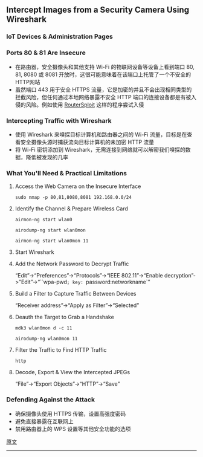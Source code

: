 ## Intercept Images from a Security Camera Using Wireshark

### IoT Devices & Administration Pages

### Ports 80 & 81 Are Insecure

- 在路由器，安全摄像头和其他支持 Wi-Fi 的物联网设备等设备上看到端口 80, 81, 8080 或 8081 开放时，这很可能意味着在该端口上托管了一个不安全的HTTP网站
- 虽然端口 443 用于安全 HTTPS 流量，它是加密的并且不会出现相同类型的拦截风险，但任何通过本地网络暴露不安全 HTTP 端口的连接设备都是有被入侵的风险。例如使用 [RouterSploit](https://null-byte.wonderhowto.com/how-to/seize-control-router-with-routersploit-0177774/) 这样的程序尝试入侵

### Intercepting Traffic with Wireshark

- 使用 Wireshark 来嗅探目标计算机和路由器之间的 Wi-Fi 流量，目标是在查看安全摄像头源时捕获流向目标计算机的未加密 HTTP 流量
- 将 Wi-Fi 密钥添加到 Wireshark，无需连接到网络就可以解密我们嗅探的数据，降低被发现的几率

### What You'll Need & Practical Limitations

1. Access the Web Camera on the Insecure Interface

   `sudo nmap -p 80,81,8080,8081 192.168.0.0/24`

2. Identify the Channel & Prepare Wireless Card

   `airmon-ng start wlan0`

   `airodump-ng start wlan0mon`

   `airmon-ng start wlan0mon 11`

3. Start Wireshark

4. Add the Network Password to Decrypt Traffic

   “Edit”->“Preferences”->“Protocols”->“IEEE 802.11”->“Enable decryption”->”Edit”->“``wpa-pwd`; key: `password:networkname`”

5. Build a Filter to Capture Traffic Between Devices

   “Receiver address”->“Apply as Filter”->“Selected”

6. Deauth the Target to Grab a Handshake

   `mdk3 wlan0mon d -c 11`

   `airodump-ng wlan0mon 11`

7. Filter the Traffic to Find HTTP Traffic

   `http`

8. Decode, Export & View the Intercepted JPEGs

   “File”->“Export Objects”->“HTTP”->“Save”

### Defending Against the Attack

- 确保摄像头使用 HTTPS 传输，设置高强度密码
- 避免直接暴露在互联网上
- 禁用路由器上的 WPS 设置等其他安全功能的选项





[原文](https://null-byte.wonderhowto.com/how-to/intercept-images-from-security-camera-using-wireshark-0191735/#jump-step8)

---